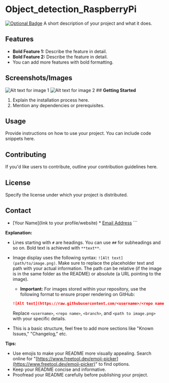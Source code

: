 # **Object_detection_RaspberryPi**


[![Optional Badge](https://img.shields.io/badge/license-MIT-blue.svg)](https://shields.io)  A short description of your project and what it does.

## **Features**

* **Bold Feature 1:** Describe the feature in detail.
* **Bold Feature 2:** Describe the feature in detail.
* You can add more features with bold formatting.

## **Screenshots/Images**

![Alt text for image 1](path/to/image1.png)  ![Alt text for image 2](path/to/image2.png)  ## **Getting Started**

1. Explain the installation process here.
2. Mention any dependencies or prerequisites.

## **Usage**

Provide instructions on how to use your project. You can include code snippets here.

## **Contributing**

If you'd like users to contribute, outline your contribution guidelines here.

## **License**

Specify the license under which your project is distributed.

## **Contact**

* [Your Name](link to your profile/website)  * [Email Address](your_email@example.com)  ```

**Explanation:**

* Lines starting with `#` are headings. You can use `##` for subheadings and so on. Bold text is achieved with `**text**`.
* Image display uses the following syntax: `![Alt text](path/to/image.png)`. Make sure to replace the placeholder text and path with your actual information. The path can be relative (if the image is in the same folder as the README) or absolute (a URL pointing to the image).
    * **Important:**  For images stored within your repository, use the following format to ensure proper rendering on GitHub:

    ```markdown
    ![Alt text](https://raw.githubusercontent.com/<username>/<repo name>/<branch>/path/to/image.png)
    ```

    Replace `<username>`, `<repo name>`, `<branch>`, and `<path to image.png>` with your specific details.

* This is a basic structure, feel free to add more sections like "Known Issues," "Changelog," etc.

**Tips:**

* Use emojis to make your README more visually appealing.  Search online for "[https://www.freetool.dev/emoji-picker](https://www.freetool.dev/emoji-picker)" to find options.
* Keep your README concise and informative. 
* Proofread your README carefully before publishing your project.
